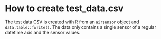 # How to create test_data.csv

The test data CSV is created with R from an `airsensor` object and `data.table::fwrite()`. The data only contains a single sensor of a regular datetime axis and the sensor values. 